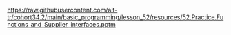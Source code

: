 https://raw.githubusercontent.com/ait-tr/cohort34.2/main/basic_programming/lesson_52/resources/52.Practice.Functions_and_Supplier_interfaces.pptm
